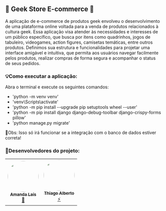 ## 🔖 Geek Store E-commerce 🛒

A aplicação de e-commerce de produtos geek envolveu o desenvolvimento de uma plataforma online voltada para a venda de produtos relacionados à cultura geek. Essa aplicação visa atender às necessidades e interesses de um público específico, que busca por itens como quadrinhos, jogos de tabuleiro, videogames, action figures, camisetas temáticas, entre outros produtos.
Definimos sua estrutura e funcionalidades para projetar uma interface amigável e intuitiva, que permita aos usuários navegar facilmente pelos produtos, realizar compras de forma segura e acompanhar o status de seus pedidos. 

### 💡Como executar a aplicação:
Abra o terminal e execute os seguintes comandos:
-  'python -m venv venv'
-  'venv\Scripts\activate'
-  'python -m pip install --upgrade pip setuptools wheel --user'
-  'python -m pip install django django-debug-toolbar django-crispy-forms pillow'
-  'python manage.py migrate'

📌Obs: Isso só irá funcionar se a integração com o banco de dados estiver correta!

### 🚀Desenvolvedores do projeto:
<table>
  <tr>
    <td align="center"><a href="https://github.com/amndalsr"><img style="border-radius: 50%;" src="https://github.com/amndalsr/Grafos/assets/72527935/2bb86281-c1cf-4322-a04c-3864c8b94d74" width="100px;" alt=""/><br /><sub><b>Amanda Laís</b></sub></a><br /><a href="https://github.com/amndalsr">🌸</a></td>
    <td align="center"><a href="https://github.com/Thiago1alberto"><img style="border-radius: 50%;" src="https://github.com/amndalsr/Grafos/assets/72527935/3102098b-eb98-4ae0-8792-82ffdd9d48f1" width="100px;" alt=""/><br /><sub><b>Thiago Alberto</b></sub></a><br /><a href="https://github.com/Thiago1alberto">⚡</a></td>
  </tr>
</table>
